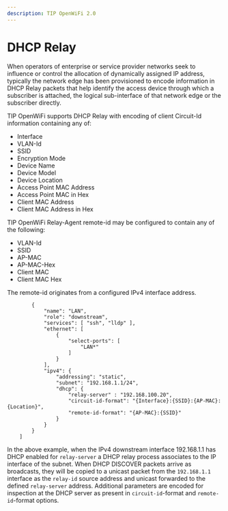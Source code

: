 ```yaml
---
description: TIP OpenWiFi 2.0
---
```


# DHCP Relay

When operators of enterprise or service provider networks seek to influence or control the allocation of dynamically assigned IP address, typically the network edge has been provisioned to encode information in DHCP Relay packets that help identify the access device through which a subscriber is attached, the logical sub-interface of that network edge or the subscriber directly.

TIP OpenWiFi supports DHCP Relay with encoding of client Circuit-Id information containing any of:

* Interface
* VLAN-Id
* SSID
* Encryption Mode
* Device Name
* Device Model
* Device Location
* Access Point MAC Address
* Access Point MAC in Hex
* Client MAC Address
* Client MAC Address in Hex

TIP OpenWiFi Relay-Agent remote-id may be configured to contain any of the following:

* VLAN-Id
* SSID
* AP-MAC
* AP-MAC-Hex
* Client MAC
* Client MAC Hex

The remote-id originates from a configured IPv4 interface address.

```
		{
			"name": "LAN",
			"role": "downstream",
			"services": [ "ssh", "lldp" ],
			"ethernet": [
				{
					"select-ports": [
						"LAN*"
					]
				}
			],
			"ipv4": {
				"addressing": "static",
				"subnet": "192.168.1.1/24",
				"dhcp": {
					"relay-server" : "192.168.100.20",
					"circuit-id-format": "{Interface}:{SSID}:{AP-MAC}:{Location}",
					"remote-id-format": "{AP-MAC}:{SSID}"
				}
			}
		}
	]
```

In the above example, when the IPv4 downstream interface 192.168.1.1 has DHCP enabled for `relay-server` a DHCP relay process associates to the IP interface of the subnet. When DHCP DISCOVER packets arrive as broadcasts, they will be copied to a unicast packet from the `192.168.1.1` interface as the `relay-id` source address and unicast forwarded to the defined `relay-server` address. Additional parameters are encoded for inspection at the DHCP server as present in `circuit-id`-format and `remote-id`-format options.
